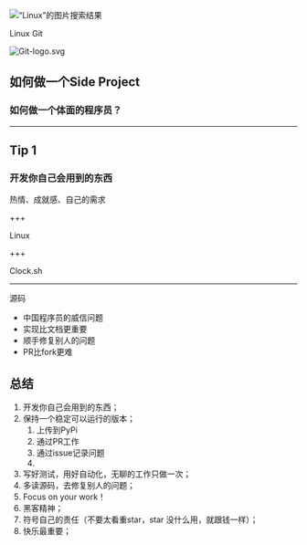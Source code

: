 ![“Linux”的图片搜索结果](/Users/laixintao/Program/side-project-slide/assets/NewTux.svg)



Linux Git 

![Git-logo.svg](/Users/laixintao/Program/side-project-slide/assets/2880px-Git-logo.svg.png)





## 如何做一个Side Project

### 如何做一个体面的程序员？

---

## Tip 1

### 开发你自己会用到的东西

热情、成就感、自己的需求

+++

Linux

+++

Clock.sh

---



源码

- 中国程序员的威信问题
- 实现比文档更重要
- 顺手修复别人的问题
- PR比fork更难



## 总结

1. 开发你自己会用到的东西；
2. 保持一个稳定可以运行的版本；
   1. 上传到PyPi
   2. 通过PR工作
   3. 通过issue记录问题
   4. 
3. 写好测试，用好自动化，无聊的工作只做一次；
4. 多读源码，去修复别人的问题；
5. Focus on your work！
6. 黑客精神；
7. 符号自己的责任（不要太看重star，star 没什么用，就跟钱一样）；
8. 快乐最重要；